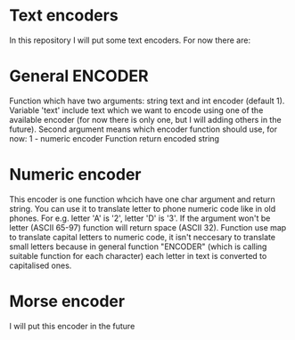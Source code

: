 # Text encoders

In this repository I will put some text encoders. For now there are:

# General ENCODER
Function which have two arguments: string text and int encoder (default 1). Variable 'text' include text which we want to encode using one of the available encoder (for now there is only one, but I will adding others in the future). Second argument means which encoder function should use, for now: 
1 - numeric encoder
Function return encoded string

# Numeric encoder
This encoder is one function whcich have one char argument and return string. You can use it to translate letter to phone numeric code like in old phones. For e.g. letter 'A' is '2', letter 'D' is '3'. If the argument won't be letter (ASCII 65-97) function will return space (ASCII 32). Function use map to translate capital letters to numeric code, it isn't neccesary to translate small letters because in general function "ENCODER" (which is calling suitable function for each character) each letter in text is converted to capitalised ones.

# Morse encoder
I will put this encoder in the future

